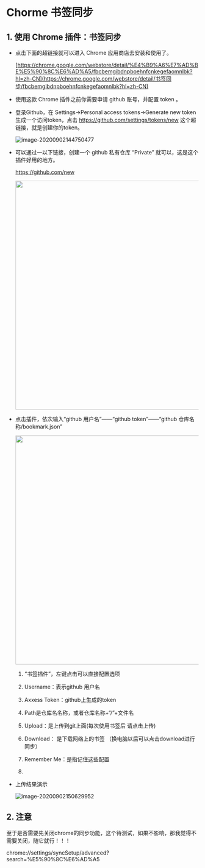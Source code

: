# Chorme 书签同步


<!--more-->



## 1. 使用 Chrome 插件：书签同步

- 点击下面的超链接就可以进入 Chrome 应用商店去安装和使用了。

  [https://chrome.google.com/webstore/detail/%E4%B9%A6%E7%AD%BE%E5%90%8C%E6%AD%A5/fbcbemgibdnpboehnfcnkegefaomnlbk?hl=zh-CN](https://chrome.google.com/webstore/detail/书签同步/fbcbemgibdnpboehnfcnkegefaomnlbk?hl=zh-CN)

- 使用这款 Chrome 插件之前你需要申请 github 账号，并配置 token 。

- 登录Github，在 Settings->Personal access tokens->Generate new token 生成一个访问token，点击 https://github.com/settings/tokens/new 这个超链接，就是创建你的token。

  ![image-20200902144750477](https://cdn.jsdelivr.net/gh/ZhaoUncle/images/blog/image-20200902144750477.png)

- 可以通过一以下链接，创建一个 github 私有仓库 “Private” 就可以，这是这个插件好用的地方。

  https://github.com/new

  <img src="https://cdn.jsdelivr.net/gh/ZhaoUncle/images/blog/image-20200902145023927.png" width="600" hegiht="250" align=center/>

  

- 点击插件，依次输入“github 用户名”——“github token”——“github 仓库名称/bookmark.json”

  <img src="https://cdn.jsdelivr.net/gh/ZhaoUncle/images/blog/image-20200902145148139.png" width="600" hegiht="250" align=center/>

  1. “书签插件”，左键点击可以直接配置选项
  2. Username：表示github 用户名

  3. Axxess Token：github上生成的token
  4. Path是仓库名名称，或者仓库名称+“/”+文件名
  5. Upload：是上传到git上面(每次使用书签后 请点击上传)
  6. Download： 是下载网络上的书签 （换电脑以后可以点击download进行同步）
  7. Remember Me：是指记住这些配置
  8. 

- 上传结果演示

  ![image-20200902150629952](/Users/aomine/Library/Application%20Support/typora-user-images/image-20200902150629952.png)

  







## 2. 注意

至于是否需要先关闭chrome的同步功能，这个待测试，如果不影响，那我觉得不需要关闭，随它就行！！！

chrome://settings/syncSetup/advanced?search=%E5%90%8C%E6%AD%A5
